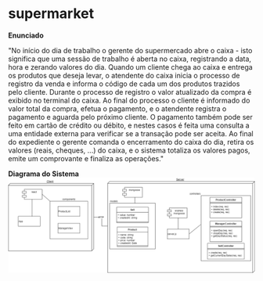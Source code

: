 # supermarket

**Enunciado**

"No início do dia de trabalho o gerente do supermercado abre o caixa - isto significa que uma sessão de trabalho é aberta no caixa, registrando a data, hora e zerando valores do dia. Quando um cliente chega ao caixa e entrega os produtos que deseja levar, o atendente do caixa inicia o processo de registro da venda e informa o código de cada um dos produtos trazidos pelo cliente. Durante o processo de registro o valor atualizado da compra é exibido no terminal do caixa. Ao final do processo o cliente é informado do valor total da compra, efetua o pagamento, e o atendente registra o pagamento e aguarda pelo próximo cliente. O pagamento também pode ser feito em cartão de crédito ou débito, e nestes casos é feita uma consulta a uma entidade externa para verificar se a transação pode ser aceita. Ao final do expediente o gerente comanda o encerramento do caixa do dia, retira os valores (reais, cheques, ...) do caixa, e o sistema totaliza os valores pagos, emite um comprovante e finaliza as operações."

**Diagrama do Sistema**
<img src="./diagram.png"></img>
